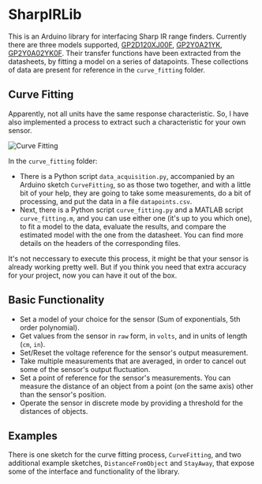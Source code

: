 SharpIRLib
==========

This is an Arduino library for interfacing Sharp IR range finders.
Currently there are three models supported,
[GP2D120XJ00F](https://www.sparkfun.com/products/8959), 
[GP2Y0A21YK](https://www.sparkfun.com/products/242), 
[GP2Y0A02YK0F](https://www.sparkfun.com/products/8958).
Their transfer functions have been extracted from the datasheets, 
by fitting a model on a series of datapoints. These collections of data
are present for reference in the `curve_fitting` folder.

Curve Fitting
-------------

Apparently, not all units have the same response characteristic. So, I have also implemented a process to extract such a characteristic for your own sensor.

![Curve Fitting](https://raw.githubusercontent.com/wiki/nlamprian/SharpIRLib/assets/graph.png)

In the `curve_fitting` folder:
* There is a Python script `data_acquisition.py`, accompanied by an Arduino sketch `CurveFitting`, so as those two together, and with a little bit of your help, they are going to take some measurements, do a bit of processing, and put the data in a file `datapoints.csv`.
* Next, there is a Python script `curve_fitting.py` and a MATLAB script `curve_fitting.m`, and you can use either one (it's up to you which one), to fit a model to the data, evaluate the results, and compare the estimated model with the one from the datasheet.
You can find more details on the headers of the corresponding files.

It's not neccessary to execute this process, it might be that your sensor is already working pretty well. But if you think you need that extra accuracy for your project, now you can have it out of the box.

Basic Functionality
-------------------

* Set a model of your choice for the sensor (Sum of exponentials, 5th order polynomial).
* Get values from the sensor in `raw` form, in `volts`, and in units of length (`cm`, `in`).
* Set/Reset the voltage reference for the sensor's output measurement.
* Take multiple measurements that are averaged, in order to cancel out some of the sensor's output fluctuation.
* Set a point of reference for the sensor's measurements. You can measure the distance of an object from a point (on the same axis) other than the sensor's position.
* Operate the sensor in discrete mode by providing a threshold for the distances of objects.

Examples
--------

There is one sketch for the curve fitting process, `CurveFitting`, and two additional example sketches, `DistanceFromObject` and `StayAway`, that expose some of the interface and functionality of the library.
